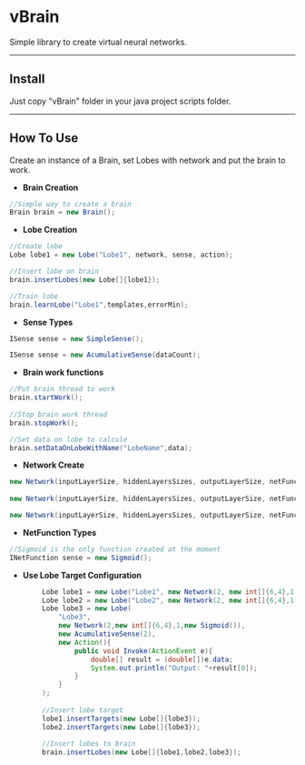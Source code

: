 # vBrain
Simple library to create virtual neural networks.


---------------
## Install

Just copy "vBrain" folder in your java project scripts folder.

---------------
## How To Use

Create an instance of a Brain, set Lobes with network and put the brain to work.


* __Brain Creation__
```java
//Simple way to create a brain
Brain brain = new Brain();
```


* __Lobe Creation__
```java
//Create lobe
Lobe lobe1 = new Lobe("Lobe1", network, sense, action);

//Insert lobe on brain
brain.insertLobes(new Lobe[]{lobe1});

//Train lobe 
brain.learnLobe("Lobe1",templates,errorMin);
```


* __Sense Types__
```java
ISense sense = new SimpleSense();

ISense sense = new AcumulativeSense(dataCount);
```


* __Brain work functions__
```java
//Put brain thread to work
brain.startWork();
		
//Stop brain work thread
brain.stopWork();

//Set data on lobe to calcule
brain.setDataOnLobeWithName("LobeName",data);
```


* __Network Create__
```java
new Network(inputLayerSize, hiddenLayersSizes, outputLayerSize, netFunction);
		
new Network(inputLayerSize, hiddenLayersSizes, outputLayerSize, netFunction, learnRate);

new Network(inputLayerSize, hiddenLayersSizes, outputLayerSize, netFunction, learnRate, momentum);
```


* __NetFunction Types__
```java
//Sigmoid is the only function created at the moment
INetFunction sense = new Sigmoid();
```


* __Use Lobe Target Configuration__
```java
		Lobe lobe1 = new Lobe("Lobe1", new Network(2, new int[]{6,4},1,new Sigmoid()), new SimpleSense());
		Lobe lobe2 = new Lobe("Lobe2", new Network(2, new int[]{6,4},1,new Sigmoid()), new SimpleSense());
		Lobe lobe3 = new Lobe(
			"Lobe3",
			new Network(2,new int[]{6,4},1,new Sigmoid()),
			new AcumulativeSense(2),
			new Action(){
				public void Invoke(ActionEvent e){
					double[] result = (double[])e.data;
					System.out.println("Output: "+result[0]);
				}
			}
		);
		
		//Insert lobe target
		lobe1.insertTargets(new Lobe[]{lobe3});
		lobe2.insertTargets(new Lobe[]{lobe3});
		
		//Insert lobes to brain
		brain.insertLobes(new Lobe[]{lobe1,lobe2,lobe3});
```
